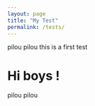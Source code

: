 ```yaml
---
layout: page
title: "My Test"
permalink: /tests/
---
```



pilou pilou this is a first test

# Hi boys ! 

pilou pilou